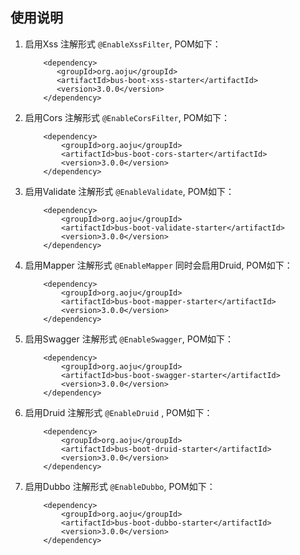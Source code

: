 ## 使用说明

    
1. 启用Xss 注解形式 `@EnableXssFilter`, POM如下：
    ``` 
        <dependency>
           <groupId>org.aoju</groupId>
           <artifactId>bus-boot-xss-starter</artifactId>
           <version>3.0.0</version> 
        </dependency> 
    ```
    
2. 启用Cors 注解形式 `@EnableCorsFilter`, POM如下：
    ``` 
        <dependency>
            <groupId>org.aoju</groupId>
            <artifactId>bus-boot-cors-starter</artifactId>
            <version>3.0.0</version>
        </dependency> 
    ```
3. 启用Validate 注解形式 `@EnableValidate`, POM如下：
    ``` 
        <dependency>
            <groupId>org.aoju</groupId>
            <artifactId>bus-boot-validate-starter</artifactId>
            <version>3.0.0</version>
        </dependency>
    ```
4. 启用Mapper 注解形式 `@EnableMapper` 同时会启用Druid, POM如下：
    ``` 
        <dependency>
            <groupId>org.aoju</groupId>
            <artifactId>bus-boot-mapper-starter</artifactId>
            <version>3.0.0</version>
        </dependency>
    ```
5. 启用Swagger 注解形式 `@EnableSwagger`, POM如下：
    ``` 
        <dependency>
            <groupId>org.aoju</groupId>
            <artifactId>bus-boot-swagger-starter</artifactId>
            <version>3.0.0</version>
        </dependency>
    ```
6. 启用Druid 注解形式 `@EnableDruid` , POM如下：
    ``` 
        <dependency>
            <groupId>org.aoju</groupId>
            <artifactId>bus-boot-druid-starter</artifactId>
            <version>3.0.0</version>
        </dependency>
    ```
7. 启用Dubbo 注解形式 `@EnableDubbo`, POM如下：
    ``` 
        <dependency>
            <groupId>org.aoju</groupId>
            <artifactId>bus-boot-dubbo-starter</artifactId>
            <version>3.0.0</version>
        </dependency>
    ```

